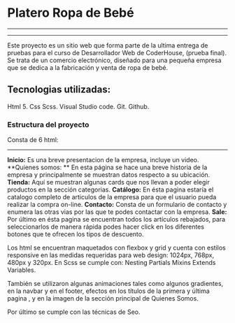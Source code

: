 # Platero Ropa de Bebé


------------


------------



Este proyecto es un sitio web que forma parte de la ultima entrega de pruebas para el curso de Desarrollador Web de CoderHouse, (prueba final).
Se trata de un comercio electrónico, diseñado para una pequeña empresa que se dedica a la fabricación y venta de ropa de bebé.

## Tecnologias utilizadas:

Html 5.
Css
Scss.
Visual Studio code.
Git.
Github.

### Estructura del proyecto

Consta de 6 html:

------------

**Inicio:**
Es una breve presentacion de la empresa, incluye un video.
**Quienes somos: **
En esta página se hace una breve historia de la empresa y principalmente se muestran datos respecto a su ubicación. 
**Tienda:**
Aquí se muestran algunas cards que nos llevan a poder elegir productos en la sección categorias.
**Catálogo:**
En ésta pagina estaría el catalogo completo de articulos de la empresa para que el usuario pueda realizar la compra on-line.
**Contacto:**
Consta de un formulario de contacto y enumera las otras vias por las que te podes contactar con la empresa.
**Sale:**
Por último en ésta pagina se encuentran todos los artículos rebajados, para seleccionarlos de manera rápida podes hacer click en los diferentes botones que te ofrecen los tipos de descuento.

Los html se encuentran maquetados con flexbox y grid y cuenta con estilos responsive en las medidas requeridas para web design: 1024px, 768px, 480px y 320px.
En Scss se cumple con:
Nesting
Partials
Mixins
Extends
Variables.

También se utilizaron algunas animaciones tales como algunos gradientes, en la navbar y en el footer, efectos en los títulos de la primera y última pagina , y en la imagen de la sección principal de Quienes Somos.

Por último se cumple con las técnicas de Seo.